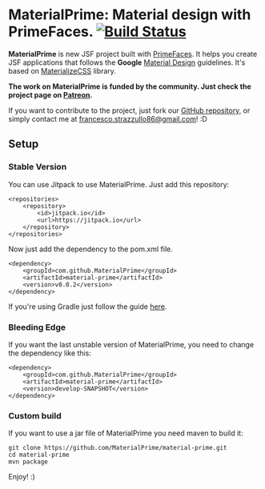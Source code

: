 # MaterialPrime: Material design with PrimeFaces. [![Build Status](https://travis-ci.org/MaterialPrime/material-prime.svg?branch=develop)](https://travis-ci.org/MaterialPrime/material-prime)

**MaterialPrime** is new JSF project built with [PrimeFaces](http://www.primefaces.org/). It helps you create JSF applications that follows the **Google** [Material Design](http://www.google.com/design/spec/material-design/introduction.html) guidelines. It's based on [MaterializeCSS](http://materializecss.com/) library.

**The work on MaterialPrime is funded by the community. Just check the project page on [Patreon](https://www.patreon.com/material_prime).**

If you want to contribute to the project, just fork our [GitHub repository](https://github.com/MaterialPrime/), or simply contact me at [francesco.strazzullo86@gmail.com](mailto:francesco.strazzullo86@gmail.com)! :D

## Setup
### Stable Version

You can use Jitpack to use MaterialPrime. Just add this repository:

    <repositories>
    	<repository>
    	    <id>jitpack.io</id>
    	    <url>https://jitpack.io</url>
    	</repository>
    </repositories>

Now just add the dependency to the pom.xml file.

    <dependency>
        <groupId>com.github.MaterialPrime</groupId>
        <artifactId>material-prime</artifactId>
        <version>v0.0.2</version>
    </dependency>

If you're using Gradle just follow the guide [here](https://jitpack.io/#MaterialPrime/material-prime).

### Bleeding Edge

If you want the last unstable version of MaterialPrime, you need to change the dependency like this:

    <dependency>
        <groupId>com.github.MaterialPrime</groupId>
        <artifactId>material-prime</artifactId>
        <version>develop-SNAPSHOT</version>
    </dependency>
    
### Custom build

If you want to use a jar file of MaterialPrime you need maven to build it:

    git clone https://github.com/MaterialPrime/material-prime.git
    cd material-prime
    mvn package

Enjoy! :)
